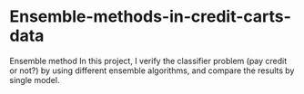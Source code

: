 # Ensemble-methods-in-credit-carts-data
Ensemble method
In this project, I verify the classifier problem (pay credit or not?) by using different ensemble algorithms, and compare the results by single model.
